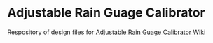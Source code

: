# Adjustable Rain Guage Calibrator

Respository of design files for <a href="[url](https://github.com/OPEnSLab-OSU/OPEnS-Lab-Home/wiki/Adjustable-Rain-Guage-Calibrator)">Adjustable Rain Guage Calibrator Wiki</a>
